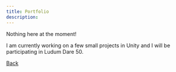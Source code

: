 ```yaml
---
title: Portfolio
description:
---
```


Nothing here at the moment!

I am currently working on a few small projects in Unity and I will be participating in Ludum Dare 50.

[Back](index.md)
